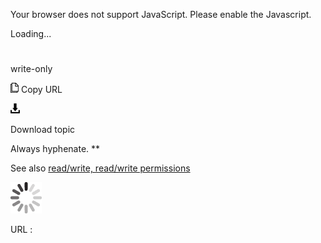 Your browser does not support JavaScript. Please enable the Javascript.

Loading...

# 

write-only

![Copy URL](write-only_files/Copy.png)
Copy URL

![Download](write-only_files/Download.png)

Download topic

Always hyphenate. **

See also [read/write, read/write permissions](https://worldready.cloudapp.net/Styleguide/Read?id=2700&topicid=35663)

![In progress](write-only_files/activity-large.gif)

URL :
